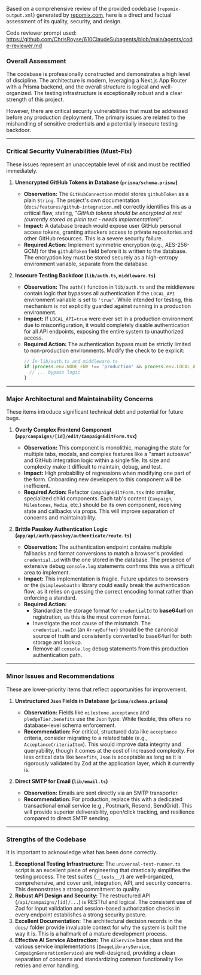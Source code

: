 Based on a comprehensive review of the provided codebase (`repomix-output.xml`) generated by [repomix.com](https://repomix.com), here is a direct and factual assessment of its quality, security, and design.

Code reviewer prompt used:
https://github.com/ChrisRoyse/610ClaudeSubagents/blob/main/agents/code-reviewer.md

### **Overall Assessment**

The codebase is professionally constructed and demonstrates a high level of discipline. The architecture is modern, leveraging a Next.js App Router with a Prisma backend, and the overall structure is logical and well-organized. The testing infrastructure is exceptionally robust and a clear strength of this project.

However, there are critical security vulnerabilities that must be addressed before any production deployment. The primary issues are related to the mishandling of sensitive credentials and a potentially insecure testing backdoor.

---

### **Critical Security Vulnerabilities (Must-Fix)**

These issues represent an unacceptable level of risk and must be rectified immediately.

1.  **Unencrypted GitHub Tokens in Database (`prisma/schema.prisma`)**
    *   **Observation:** The `GitHubConnection` model stores `githubToken` as a plain `String`. The project's own documentation (`docs/features/github-integration.md`) correctly identifies this as a critical flaw, stating, *"GitHub tokens should be encrypted at rest (currently stored as plain text - needs implementation)"*.
    *   **Impact:** A database breach would expose user GitHub personal access tokens, granting attackers access to private repositories and other GitHub resources. This is a severe security failure.
    *   **Required Action:** Implement symmetric encryption (e.g., AES-256-GCM) for the `githubToken` field before it is written to the database. The encryption key must be stored securely as a high-entropy environment variable, separate from the database.

2.  **Insecure Testing Backdoor (`lib/auth.ts`, `middleware.ts`)**
    *   **Observation:** The `auth()` function in `lib/auth.ts` and the middleware contain logic that bypasses all authentication if the `LOCAL_API` environment variable is set to `'true'`. While intended for testing, this mechanism is not explicitly guarded against running in a production environment.
    *   **Impact:** If `LOCAL_API=true` were ever set in a production environment due to misconfiguration, it would completely disable authentication for all API endpoints, exposing the entire system to unauthorized access.
    *   **Required Action:** The authentication bypass must be strictly limited to non-production environments. Modify the check to be explicit:
        ```typescript
        // In lib/auth.ts and middleware.ts
        if (process.env.NODE_ENV !== 'production' && process.env.LOCAL_API === 'true') {
          // ... bypass logic
        }
        ```

---

### **Major Architectural and Maintainability Concerns**

These items introduce significant technical debt and potential for future bugs.

1.  **Overly Complex Frontend Component (`app/campaigns/[id]/edit/CampaignEditForm.tsx`)**
    *   **Observation:** This component is monolithic, managing the state for multiple tabs, modals, and complex features like a "smart autosave" and GitHub integration logic within a single file. Its size and complexity make it difficult to maintain, debug, and test.
    *   **Impact:** High probability of regressions when modifying one part of the form. Onboarding new developers to this component will be inefficient.
    *   **Required Action:** Refactor `CampaignEditForm.tsx` into smaller, specialized child components. Each tab's content (`Campaign`, `Milestones`, `Media`, etc.) should be its own component, receiving state and callbacks via props. This will improve separation of concerns and maintainability.

2.  **Brittle Passkey Authentication Logic (`app/api/auth/passkey/authenticate/route.ts`)**
    *   **Observation:** The authentication endpoint contains multiple fallbacks and format conversions to match a browser's provided `credential.id` with the one stored in the database. The presence of extensive debug `console.log` statements confirms this was a difficult area to implement.
    *   **Impact:** This implementation is fragile. Future updates to browsers or the `@simplewebauthn` library could easily break the authentication flow, as it relies on guessing the correct encoding format rather than enforcing a standard.
    *   **Required Action:**
        *   Standardize the storage format for `credentialId` to **base64url** on registration, as this is the most common format.
        *   Investigate the root cause of the mismatch. The `credential.rawId` (an `ArrayBuffer`) should be the canonical source of truth and consistently converted to base64url for both storage and lookup.
        *   Remove all `console.log` debug statements from this production authentication path.

---

### **Minor Issues and Recommendations**

These are lower-priority items that reflect opportunities for improvement.

1.  **Unstructured `Json` Fields in Database (`prisma/schema.prisma`)**
    *   **Observation:** Fields like `milestone.acceptance` and `pledgeTier.benefits` use the `Json` type. While flexible, this offers no database-level schema enforcement.
    *   **Recommendation:** For critical, structured data like `acceptance` criteria, consider migrating to a related table (e.g., `AcceptanceCriteriaItem`). This would improve data integrity and queryability, though it comes at the cost of increased complexity. For less critical data like `benefits`, `Json` is acceptable as long as it is rigorously validated by Zod at the application layer, which it currently is.

2.  **Direct SMTP for Email (`lib/email.ts`)**
    *   **Observation:** Emails are sent directly via an SMTP transporter.
    *   **Recommendation:** For production, replace this with a dedicated transactional email service (e.g., Postmark, Resend, SendGrid). This will provide superior deliverability, open/click tracking, and resilience compared to direct SMTP sending.

---

### **Strengths of the Codebase**

It is important to acknowledge what has been done correctly.

1.  **Exceptional Testing Infrastructure:** The `universal-test-runner.ts` script is an excellent piece of engineering that drastically simplifies the testing process. The test suites (`__tests__/`) are well-organized, comprehensive, and cover unit, integration, API, and security concerns. This demonstrates a strong commitment to quality.
2.  **Robust API Design and Security:** The restructured API (`/api/campaigns/[id]/...`) is RESTful and logical. The consistent use of Zod for input validation and session-based authorization checks in every endpoint establishes a strong security posture.
3.  **Excellent Documentation:** The architectural decision records in the `docs/` folder provide invaluable context for why the system is built the way it is. This is a hallmark of a mature development process.
4.  **Effective AI Service Abstraction:** The `AIService` base class and the various service implementations (`ImageLibraryService`, `CampaignGenerationService`) are well-designed, providing a clean separation of concerns and standardizing common functionality like retries and error handling.